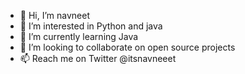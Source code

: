 - 👋 Hi, I’m navneet
- 👀 I’m interested in Python and java
- 🌱 I’m currently learning Java
- 💞️ I’m looking to collaborate on open source projects
- 📫 Reach me on Twitter @itsnavneeet

<!---
navneetx/navneetx is a ✨ special ✨ repository because its `README.md` (this file) appears on your GitHub profile.
You can click the Preview link to take a look at your changes.
--->
